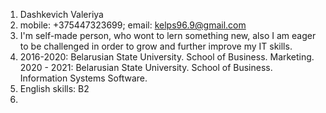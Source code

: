 1. Dashkevich Valeriya
2. mobile: +375447323699; email: kelps96.9@gmail.com
3. I'm self-made person, who wont to lern something new, also I am eager to be challenged in order to grow and further improve my IT skills. 
4. 2016-2020: Belarusian State University. School of Business. Marketing. 2020 - 2021: Belarusian State University. School of Business. Information Systems Software. 
5. English skills: B2
6. 
